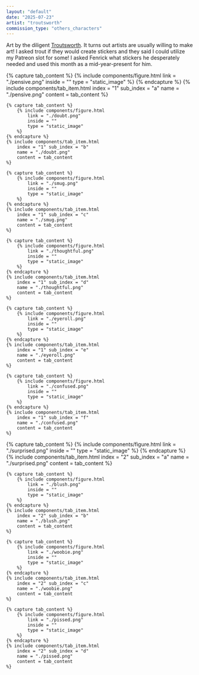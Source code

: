 ```yaml
---
layout: "default"
date: "2025-07-23"
artist: "troutsworth"
commission_type: "others_characters"
---
```


Art by the diligent [Troutsworth](https://www.furaffinity.net/user/troutsworth/). It turns out artists are usually willing to make art! I asked trout if they would create stickers and they said I could utilize my Patreon slot for some! I asked Fenrick what stickers he desperately needed and used this month as a mid-year-present for him.

<div class="tab-wrapper">
	{% capture tab_content %}
		{% include components/figure.html 
			link = "./pensive.png"
			inside = ""
			type = "static_image"
		%}
	{% endcapture %}
	{% include components/tab_item.html 
		index = "1" sub_index = "a"
		name = "./pensive.png"
		content = tab_content
	%}

	{% capture tab_content %}
		{% include components/figure.html 
			link = "./doubt.png"
			inside = ""
			type = "static_image"
		%}
	{% endcapture %}
	{% include components/tab_item.html 
		index = "1" sub_index = "b"
		name = "./doubt.png"
		content = tab_content
	%}

	{% capture tab_content %}
		{% include components/figure.html 
			link = "./smug.png"
			inside = ""
			type = "static_image"
		%}
	{% endcapture %}
	{% include components/tab_item.html 
		index = "1" sub_index = "c"
		name = "./smug.png"
		content = tab_content
	%}

	{% capture tab_content %}
		{% include components/figure.html 
			link = "./thoughtful.png"
			inside = ""
			type = "static_image"
		%}
	{% endcapture %}
	{% include components/tab_item.html 
		index = "1" sub_index = "d"
		name = "./thoughtful.png"
		content = tab_content
	%}

	{% capture tab_content %}
		{% include components/figure.html 
			link = "./eyeroll.png"
			inside = ""
			type = "static_image"
		%}
	{% endcapture %}
	{% include components/tab_item.html 
		index = "1" sub_index = "e"
		name = "./eyeroll.png"
		content = tab_content
	%}

	{% capture tab_content %}
		{% include components/figure.html 
			link = "./confused.png"
			inside = ""
			type = "static_image"
		%}
	{% endcapture %}
	{% include components/tab_item.html 
		index = "1" sub_index = "f"
		name = "./confused.png"
		content = tab_content
	%}
</div>

<div class="tab-wrapper">
	{% capture tab_content %}
		{% include components/figure.html 
			link = "./surprised.png"
			inside = ""
			type = "static_image"
		%}
	{% endcapture %}
	{% include components/tab_item.html 
		index = "2" sub_index = "a"
		name = "./surprised.png"
		content = tab_content
	%}

	{% capture tab_content %}
		{% include components/figure.html 
			link = "./blush.png"
			inside = ""
			type = "static_image"
		%}
	{% endcapture %}
	{% include components/tab_item.html 
		index = "2" sub_index = "b"
		name = "./blush.png"
		content = tab_content
	%}

	{% capture tab_content %}
		{% include components/figure.html 
			link = "./woobie.png"
			inside = ""
			type = "static_image"
		%}
	{% endcapture %}
	{% include components/tab_item.html 
		index = "2" sub_index = "c"
		name = "./woobie.png"
		content = tab_content
	%}

	{% capture tab_content %}
		{% include components/figure.html 
			link = "./pissed.png"
			inside = ""
			type = "static_image"
		%}
	{% endcapture %}
	{% include components/tab_item.html 
		index = "2" sub_index = "d"
		name = "./pissed.png"
		content = tab_content
	%}

</div>